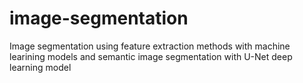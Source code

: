 # image-segmentation
Image segmentation using feature extraction methods with machine learining models and semantic image segmentation with U-Net deep learning model
